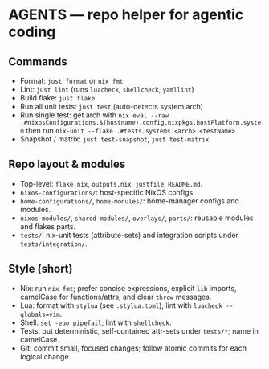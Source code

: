 # AGENTS — repo helper for agentic coding

## Commands

- Format: `just format` or `nix fmt`
- Lint: `just lint` (runs `luacheck`, `shellcheck`, `yamllint`)
- Build flake: `just flake`
- Run all unit tests: `just test` (auto-detects system arch)
- Run single test: get arch with `nix eval --raw .#nixosConfigurations.$(hostname).config.nixpkgs.hostPlatform.system` then run `nix-unit --flake .#tests.systems.<arch> <testName>`
- Snapshot / matrix: `just test-snapshot`, `just test-matrix`

## Repo layout & modules

- Top-level: `flake.nix`, `outputs.nix`, `justfile`, `README.md`.
- `nixos-configurations/`: host-specific NixOS configs.
- `home-configurations/`, `home-modules/`: home-manager configs and modules.
- `nixos-modules/`, `shared-modules/`, `overlays/`, `parts/`: reusable modules and flakes parts.
- `tests/`: nix-unit tests (attribute-sets) and integration scripts under `tests/integration/`.

## Style (short)

- Nix: run `nix fmt`; prefer concise expressions, explicit `lib` imports, camelCase for functions/attrs, and clear `throw` messages.
- Lua: format with `stylua` (see `.stylua.toml`); lint with `luacheck --globals=vim`.
- Shell: `set -euo pipefail`; lint with `shellcheck`.
- Tests: put deterministic, self-contained attr-sets under `tests/*`; name in camelCase.
- Git: commit small, focused changes; follow atomic commits for each logical change.
